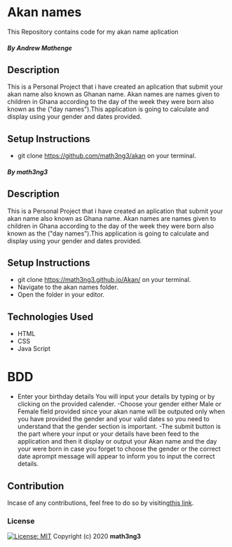 # Akan names
This Repository contains code for my akan name aplication
##### By Andrew Mathenge
## Description
This is a Personal Project that i have created an aplication that submit your akan name also known as Ghanan name. Akan names are names given to children in Ghana according to the day of the week they were born also known as the ("day names").This application is going to calculate and display using your gender and dates provided.
              </div>  
## Setup Instructions
* git clone https://github.com/math3ng3/akan on your terminal.
##### By math3ng3
## Description
This is a Personal Project that i have created an aplication that submit your akan name also known as Ghana name. Akan names are names given to children in Ghana according to the day of the week they were born also known as the ("day names").This application is going to calculate and display using your gender and dates provided.
              </div>  
## Setup Instructions
* git clone https://math3ng3.github.io/Akan/ on your terminal.
* Navigate to the akan names folder.
* Open the folder in your editor.
## Technologies Used
* HTML
* CSS
* Java Script
# BDD
- Enter your birthday details
 You will input your details by typing or by clicking on the provided calender.
 -Choose your gender either Male or Female field provided since your akan name will be outputed only when you have provided the gender and your valid dates so you need to understand that the gender section is important.
 -The submit button is the part where your input or your details have been feed to the application and then it display or output your Akan name and the day your were born in case you forget to choose the gender or the correct date aprompt message will appear to inform you to input the correct details.
## Contribution
Incase of any contributions, feel free to do so by visiting[this link](https://github.com.math3ng3/akan).
### License
[![License: MIT]()](https://opensource.org/licenses/MIT)
Copyright (c) 2020 **math3ng3**
